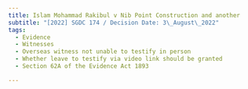 ```yaml
---
title: Islam Mohammad Rakibul v Nib Point Construction and another
subtitle: "[2022] SGDC 174 / Decision Date: 3\_August\_2022"
tags:
  - Evidence
  - Witnesses
  - Overseas witness not unable to testify in person
  - Whether leave to testify via video link should be granted
  - Section 62A of the Evidence Act 1893

---
```

